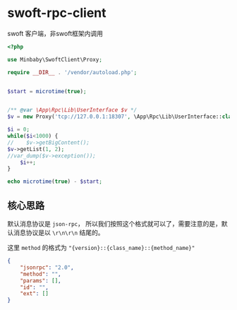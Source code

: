 # swoft-rpc-client
swoft 客户端，非swoft框架内调用

```php
<?php

use Minbaby\SwoftClient\Proxy;

require __DIR__ . '/vendor/autoload.php';


$start = microtime(true);


/** @var \App\Rpc\Lib\UserInterface $v */
$v = new Proxy('tcp://127.0.0.1:18307', \App\Rpc\Lib\UserInterface::class, [], "1.3"); // 这里 UserInterface不是必须的，php默认可以使用 class_name::class 来获取对应的类字符串，即使类不存在。

$i = 0;
while($i<1000) {
//    $v->getBigContent();
$v->getList(1, 2);
//var_dump($v->exception());
    $i++;
}

echo microtime(true) - $start;
```

## 核心思路

默认消息协议是 `json-rpc`， 所以我们按照这个格式就可以了，需要注意的是，默认消息协议是以 `\r\n\r\n` 结尾的。

这里 `method` 的格式为 `"{version}::{class_name}::{method_name}"`

```json
{
    "jsonrpc": "2.0",
    "method": "",
    "params": [],
    "id": "",
    "ext": []
}
```